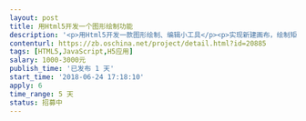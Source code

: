 ```yaml
---                
layout: post       
title: 用Html5开发一个图形绘制功能           
description: '<p>用Html5开发一款图形绘制、编辑小工具</p><p>实现新建画布，绘制矩形框，实现矩形框的拖动、拉伸，矩形框属性编辑，将矩形框的位置及属性保存到文件。</p><p>有兴趣的请加qq：<span style="color: black;">1350695671</span></p>'     
contenturl: https://zb.oschina.net/project/detail.html?id=20885      
tags: [HTML5,JavaScript,H5应用]            
salary: 1000-3000元          
publish_time: '已发布 1 天'         
start_time: '2018-06-24 17:18:10'           
apply: 6                   
time_range: 5 天              
status: 招募中                  
---                 
```

